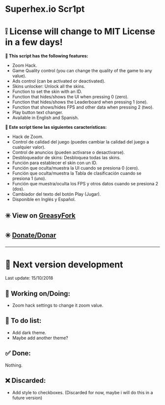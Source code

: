 # Superhex.io Scr1pt

# ❕ License will change to MIT License in a few days!

<b>🔰 This script has the following features:</b>
* Zoom Hack.
* Game Quality control (you can change the quality of the game to any value).
* Ads control (can be activated or deactivated).
* Skins unlocker: Unlock all the skins.
* Function to set the skin with an ID.
* Function that hides/shows the UI when pressing 0 (zero).
* Function that hides/shows the Leaderboard when pressing 1 (one).
* Function that shows/hides FPS and other data when pressing 2 (two).
* Play button text changer.
* Available in English and Spanish.

<b>🔰 Este script tiene las siguientes características:</b>
* Hack de Zoom.
* Control de calidad del juego (puedes cambiar la calidad del juego a cualquier valor).
* Control de anuncios (pueden activarse o desactivarse).
* Desbloqueador de skins: Desbloquea todas las skins.
* Función para establecer el skin con un ID.
* Función que oculta/muestra la UI cuando se presiona 0 (cero).
* Función que oculta/muestra la Tabla de clasificación cuando se presiona 1 (uno).
* Función que muestra/oculta los FPS y otros datos cuando se presiona 2 (dos).
* Cambiador del texto del botón Play (Jugar).
* Disponible en Inglés y Español.

## ✳️  View on [GreasyFork](https://greasyfork.org/es/scripts/36071-superhex-io-scr1pt)

## ✳️  [Donate/Donar](https://www.paypal.me/TBM13)

_______________________________________________

# 🔰 Next version development
Last update: 15/10/2018

## 🔧 Working on/Doing:
* Zoom hack settings to change it zoom value.

## 📝 To do list:
* Add dark theme.
* Maybe add another theme?

## ✅ Done:
Nothing.

## ❌ Discarded:
* Add style to checkboxes. (Discarded for now, maybe i will do this in a future version)
